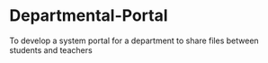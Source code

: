 # Departmental-Portal
To develop a system portal for a department to share files between students and teachers
